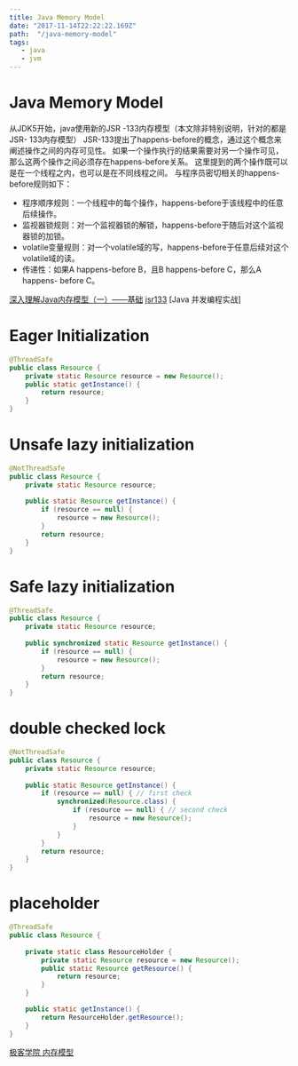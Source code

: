 ```yaml
---
title: Java Memory Model
date: "2017-11-14T22:22:22.169Z"
path:  "/java-memory-model"
tags:
   - java
   - jvm
---
```


# Java Memory Model

从JDK5开始，java使用新的JSR -133内存模型（本文除非特别说明，针对的都是JSR- 133内存模型）
JSR-133提出了happens-before的概念，通过这个概念来阐述操作之间的内存可见性。
如果一个操作执行的结果需要对另一个操作可见，那么这两个操作之间必须存在happens-before关系。
这里提到的两个操作既可以是在一个线程之内，也可以是在不同线程之间。 与程序员密切相关的happens-before规则如下：

* 程序顺序规则：一个线程中的每个操作，happens-before于该线程中的任意后续操作。
* 监视器锁规则：对一个监视器锁的解锁，happens-before于随后对这个监视器锁的加锁。
* volatile变量规则：对一个volatile域的写，happens-before于任意后续对这个volatile域的读。
* 传递性：如果A happens-before B，且B happens-before C，那么A happens- before C。

[深入理解Java内存模型（一）——基础][1]
[jsr133][2]
[Java 并发编程实战]

[1]: http://www.infoq.com/cn/articles/java-memory-model-1
[2]: https://www.cs.umd.edu/~pugh/java/memoryModel/jsr133.pdf







# Eager Initialization
```java
@ThreadSafe
public class Resource {
    private static Resource resource = new Resource();
    public static getInstance() {
        return resource;
    }
}
```



# Unsafe lazy initialization

```java
@NotThreadSafe
public class Resource {
    private static Resource resource;
 
    public static Resource getInstance() {
        if (resource == null) {
            resource = new Resource();
        }
        return resource;
    }
}
```


# Safe lazy initialization

```java
@ThreadSafe
public class Resource {
    private static Resource resource;
 
    public synchronized static Resource getInstance() {
        if (resource == null) {
            resource = new Resource();
        }
        return resource;
    }
}
```




# double checked lock

```java
@NotThreadSafe
public class Resource {
    private static Resource resource;
 
    public static Resource getInstance() {
        if (resource == null) { // first check
            synchronized(Resource.class) {
                if (resource == null) { // second check
                    resource = new Resource();
                }
            }
        }
        return resource;
    }
}
```


# placeholder
```java
@ThreadSafe
public class Resource {
    
    private static class ResourceHolder {
        private static Resource resource = new Resource();
        public static Resource getResource() {
            return resource;
        }
    }

    public static getInstance() {
        return ResourceHolder.getResource();
    }
}
```

[极客学院 内存模型](http://wiki.jikexueyuan.com/project/java-concurrent/java-memory-model.html)